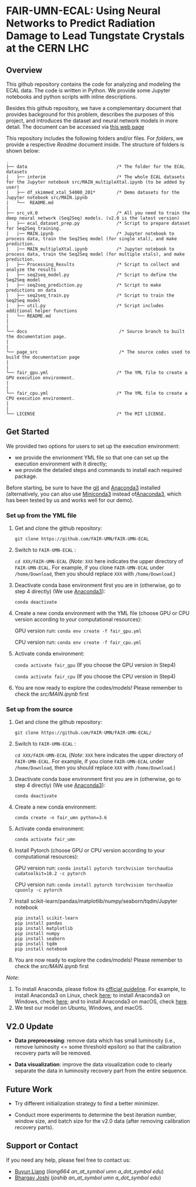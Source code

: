 # FAIR-UMN-ECAL: Using Neural Networks to Predict Radiation Damage to Lead Tungstate Crystals at the CERN LHC

## Overview

This github repository contains the code for analyzing and modeling the ECAL data. The code is written in Python. We provide some Jupyter notebooks and python scripts with inline descriptions.

Besides this github repository, we have a complementary document that provides background for this problem, describes the purposes of this project, and introduces the dataset and neural network models in more detail. The document can be accessed via [this web page](https://fair-umn.github.io/FAIR-UMN-ECAL/)

This repository includes the following folders and/or files. For *folders*, we provide a respective *Readme* document inside. The structure of folders is shown below: 

```
.
├── data                                  /* The folder for the ECAL datasets
|   ├── interim                           /* The whole ECAL datasets for the Jupyter notebook src/MAIN_multipleXtal.ipynb (to be added by user)
|   ├── df_skimmed_xtal_54000_201*        /* Demo datasets for the Jupyter notebook src/MAIN.ipynb  
|   └──  README.md 
|
├── src_vX.0                              /* All you need to train the deep neural network (Seq2Seq) models. (v2.0 is the latest version)
|   ├── ecal_dataset_prep.py              /* Script to prepare dataset for Seq2Seq training.
|   |── MAIN.ipynb                        /* Jupyter notebook to process data, train the Seq2Seq model (for single xtal), and make prediction.
|   |── MAIN_multipleXtal.ipynb           /* Jupyter notebook to process data, train the Seq2Seq model (for multiple xtals), and make prediction.  
|   ├── Processing_Results                /* Script to collect and analyze the results
|   ├── seq2seq_model.py                  /* Script to define the Seq2Seq model     
|   ├── seq2seq_prediction.py             /* Script to make predictions on data 
|   ├── seq2seq_train.py                  /* Script to train the Seq2Seq model
|   ├── util.py                           /* Script includes additional helper functions
|   └── README.md  
|
|
└── docs                                   /* Source branch to built the documentation page. 
|
|
└── page_src                               /* The source codes used to build the documentation page
|
|
└── fair_gpu.yml                          /* The YML file to create a GPU execution environment.
|
|
└── fair_cpu.yml                          /* The YML file to create a CPU execution environment.
|
|
└── LICENSE                               /* The MIT LICENSE.

```

## Get Started

We provided two options for users to set up the execution environment: 
- we provide the envrionment YML file so that one can set up the execution environment with it directly;
- we provide the detailed steps and commands to install each required package. 

Before starting, be sure to have the [git](https://git-scm.com/) and [Anaconda3](https://www.anaconda.com/products/individual) installed (alternatively, you can also use [Miniconda3](https://docs.conda.io/en/latest/miniconda.html) instead of[Anaconda3](https://www.anaconda.com/products/individual), which has been tested by us and works well for our demo).

### Set up from the YML file

1. Get and clone the github repository:

   `git clone https://github.com/FAIR-UMN/FAIR-UMN-ECAL`

2. Switch to `FAIR-UMN-ECAL` :

   `cd XXX/FAIR-UMN-ECAL`  (*Note*: `XXX` here indicates the upper directory of `FAIR-UMN-ECAL`. For example, if you clone `FAIR-UMN-ECAL` under `/home/Download`, then you should replace `XXX` with `/home/Download`.)

3. Deactivate conda base environment first you are in (otherwise, go to step 4 directly) (We use [Anaconda3](https://www.anaconda.com/products/individual-d)):

   `conda deactivate`

4. Create a new conda environment with the YML file (choose GPU or CPU version according to your computational resources):

    GPU version run: `conda env create -f fair_gpu.yml`
   
    CPU version run: `conda env create -f fair_cpu.yml`

5.  Activate conda environment:
    
    `conda activate fair_gpu` (If you choose the GPU version in Step4)
    
    `conda activate fair_cpu` (If you choose the CPU version in Step4)

6. You are now ready to explore the codes/models! Please remember to check the *src/MAIN.ipynb* first



### Set up from the source

1. Get and clone the github repository:

   `git clone https://github.com/FAIR-UMN/FAIR-UMN-ECAL/`

2. Switch to `FAIR-UMN-ECAL` :

   `cd XXX/FAIR-UMN-ECAL`  (*Note*: `XXX` here indicates the upper directory of `FAIR-UMN-ECAL`. For example, if you clone `FAIR-UMN-ECAL` under `/home/Download`, then you should replace `XXX` with `/home/Download`.)

3. Deactivate conda base environment first you are in (otherwise, go to step 4 directly) (We use [Anaconda3](https://www.anaconda.com/products/individual-d)):

   `conda deactivate`

4. Create a new conda environment:

   `conda create -n fair_umn python=3.6`

5.  Activate conda environment:
    
    `conda activate fair_umn`

6. Install Pytorch (choose GPU or CPU version according to your computational resources):

   GPU version run: `conda install pytorch torchvision torchaudio cudatoolkit=10.2 -c pytorch`
   
   CPU version run: `conda install pytorch torchvision torchaudio cpuonly -c pytorch`
   
7. Install scikit-learn/pandas/matplotlib/numpy/seaborn/tqdm/Jupyter notebook

   ```
   pip install scikit-learn
   pip install pandas
   pip install matplotlib
   pip install numpy
   pip install seaborn
   pip install tqdm
   pip install notebook
   ```
   
8. You are now ready to explore the codes/models! Please remember to check the *src/MAIN.ipynb* first

   
*Note*: 
1) To install Anaconda, please follow its [official guideline](https://docs.anaconda.com/anaconda/user-guide/getting-started/). For example, to install Anaconda3 on Linux, check [here](https://docs.anaconda.com/anaconda/install/linux/); to install Anaconda3 on Windows, check [here](https://docs.anaconda.com/anaconda/install/windows/); and to install Anaconda3 on macOS, check [here](https://docs.anaconda.com/anaconda/install/mac-os/).
3) We test our model on Ubuntu, Windows, and macOS.

## V2.0 Update

- **Data preprocessing**: remove data which has small luminosity (i.e., remove luminosity <= some threshold epsilon) so that the calibration recovery parts will be removed.

- **Data visualization**: improve the data visualization code to clearly separate the data in luminosity recovery part from the entire sequence.

## Future Work

- Try different initialization strategy to find a better minimizer.

- Conduct more experiments to determine the best iteration number, window size, and batch size for the v2.0 data (after removing calibration recovery parts).

## Support or Contact

If you need any help, please feel free to contact us:
- [Buyun Liang](https://buyunliang.org/) (*liang664 an_at_symbol umn a_dot_symbol edu*)
- [Bhargav Joshi](https://www.linkedin.com/in/bhargav-joshi-0732152b/?originalSubdomain=in) (*joshib an_at_symbol umn a_dot_symbol edu*)


